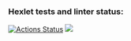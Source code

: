 ### Hexlet tests and linter status:
[![Actions Status](https://github.com/terehovandrej/frontend-project-lvl1/workflows/hexlet-check/badge.svg)](https://github.com/terehovandrej/frontend-project-lvl1/actions)
<a href="https://codeclimate.com/github/codeclimate/codeclimate/maintainability"><img src="https://api.codeclimate.com/v1/badges/a99a88d28ad37a79dbf6/maintainability" /></a>